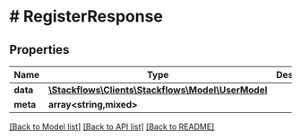 # # RegisterResponse

## Properties

Name | Type | Description | Notes
------------ | ------------- | ------------- | -------------
**data** | [**\Stackflows\Clients\Stackflows\Model\UserModel**](UserModel.md) |  | [optional]
**meta** | **array<string,mixed>** |  | [optional]

[[Back to Model list]](../../README.md#models) [[Back to API list]](../../README.md#endpoints) [[Back to README]](../../README.md)
